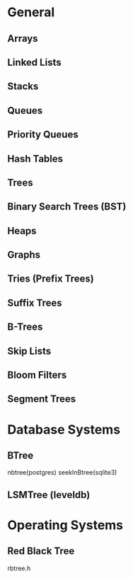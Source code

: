
# General

## Arrays
## Linked Lists

## Stacks
## Queues
## Priority Queues
## Hash Tables
## Trees
## Binary Search Trees (BST)
## Heaps
## Graphs
## Tries (Prefix Trees)
## Suffix Trees
## B-Trees
## Skip Lists
## Bloom Filters
## Segment Trees


# Database Systems

## BTree

nbtree(postgres)
seekInBtree(sqlite3)

## LSMTree (leveldb)

# Operating Systems

## Red Black Tree

rbtree.h


